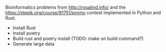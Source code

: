 Bioinformatics problems from http://rosalind.info/ and the https://stepik.org/course/91751/promo contest implemented in Python and Rust.

- Install Rust
- Install poetry
- Build rust and poetry install (TODO: make on build command?)
- Generate large data